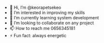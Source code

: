- 👋 Hi, I’m @keorapetsekeo
- 👀 I’m interested in improving my skills
- 🌱 I’m currently learning system development
- 💞️ I’m looking to collaborate on any project
- 📫 How to reach me 0656345181
- ⚡ Fun fact: always energetic

<!---
keorapetsekeo/keorapetsekeo is a ✨ special ✨ repository because its `README.md` (this file) appears on your GitHub profile.
You can click the Preview link to take a look at your changes.
--->
